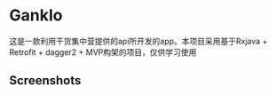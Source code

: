 # GankIo
这是一款利用干货集中营提供的api所开发的app。本项目采用基于Rxjava + Retrofit + dagger2 + MVP构架的项目，仅供学习使用<br>
## Screenshots
